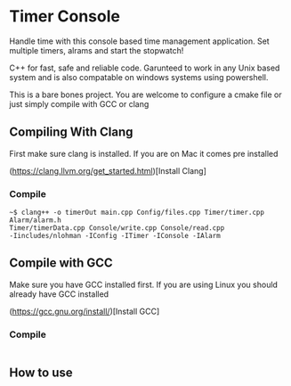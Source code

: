 # Timer Console

Handle time with this console based time management application. Set multiple
timers, alrams and start the stopwatch!

C++ for fast, safe and reliable code. Garunteed to work in any Unix based
system and is also compatable on windows systems using powershell.

This is a bare bones project. You are welcome to configure a cmake file or just
simply compile with GCC or clang

## Compiling With Clang

First make sure clang is installed. If you are on Mac it comes pre installed

(https://clang.llvm.org/get_started.html)[Install Clang]

### Compile

```
~$ clang++ -o timerOut main.cpp Config/files.cpp Timer/timer.cpp Alarm/alarm.h
Timer/timerData.cpp Console/write.cpp Console/read.cpp
-Iincludes/nlohman -IConfig -ITimer -IConsole -IAlarm
```

## Compile with GCC

Make sure you have GCC installed first. If you are using Linux you should
already have GCC installed

(https://gcc.gnu.org/install/)[Install GCC]

### Compile

```

```

## How to use
